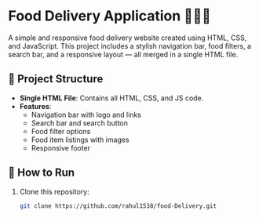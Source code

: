# Food Delivery Application 🍔🍕🥤

A simple and responsive food delivery website created using HTML, CSS, and JavaScript. This project includes a stylish navigation bar, food filters, a search bar, and a responsive layout — all merged in a single HTML file.

## 📁 Project Structure

- **Single HTML File**: Contains all HTML, CSS, and JS code.
- **Features**:
  - Navigation bar with logo and links
  - Search bar and search button
  - Food filter options
  - Food item listings with images
  - Responsive footer

## 🚀 How to Run

1. Clone this repository:
   ```bash
   git clone https://github.com/rahul1538/food-Delivery.git
